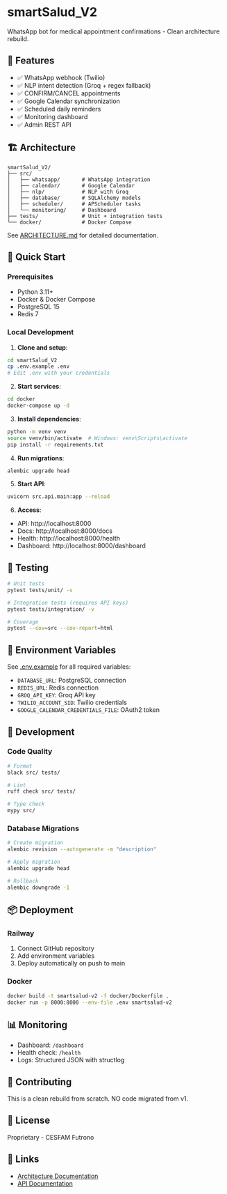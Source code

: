 # smartSalud_V2

WhatsApp bot for medical appointment confirmations - Clean architecture rebuild.

## 🎯 Features

- ✅ WhatsApp webhook (Twilio)
- ✅ NLP intent detection (Groq + regex fallback)
- ✅ CONFIRM/CANCEL appointments
- ✅ Google Calendar synchronization
- ✅ Scheduled daily reminders
- ✅ Monitoring dashboard
- ✅ Admin REST API

## 🏗️ Architecture

```
smartSalud_V2/
├── src/
│   ├── whatsapp/       # WhatsApp integration
│   ├── calendar/       # Google Calendar
│   ├── nlp/            # NLP with Groq
│   ├── database/       # SQLAlchemy models
│   ├── scheduler/      # APScheduler tasks
│   └── monitoring/     # Dashboard
├── tests/              # Unit + integration tests
└── docker/             # Docker Compose
```

See [ARCHITECTURE.md](ARCHITECTURE.md) for detailed documentation.

## 🚀 Quick Start

### Prerequisites

- Python 3.11+
- Docker & Docker Compose
- PostgreSQL 15
- Redis 7

### Local Development

1. **Clone and setup**:
```bash
cd smartSalud_V2
cp .env.example .env
# Edit .env with your credentials
```

2. **Start services**:
```bash
cd docker
docker-compose up -d
```

3. **Install dependencies**:
```bash
python -m venv venv
source venv/bin/activate  # Windows: venv\Scripts\activate
pip install -r requirements.txt
```

4. **Run migrations**:
```bash
alembic upgrade head
```

5. **Start API**:
```bash
uvicorn src.api.main:app --reload
```

6. **Access**:
- API: http://localhost:8000
- Docs: http://localhost:8000/docs
- Health: http://localhost:8000/health
- Dashboard: http://localhost:8000/dashboard

## 🧪 Testing

```bash
# Unit tests
pytest tests/unit/ -v

# Integration tests (requires API keys)
pytest tests/integration/ -v

# Coverage
pytest --cov=src --cov-report=html
```

## 📝 Environment Variables

See [.env.example](.env.example) for all required variables:

- `DATABASE_URL`: PostgreSQL connection
- `REDIS_URL`: Redis connection
- `GROQ_API_KEY`: Groq API key
- `TWILIO_ACCOUNT_SID`: Twilio credentials
- `GOOGLE_CALENDAR_CREDENTIALS_FILE`: OAuth2 token

## 🔧 Development

### Code Quality

```bash
# Format
black src/ tests/

# Lint
ruff check src/ tests/

# Type check
mypy src/
```

### Database Migrations

```bash
# Create migration
alembic revision --autogenerate -m "description"

# Apply migration
alembic upgrade head

# Rollback
alembic downgrade -1
```

## 📦 Deployment

### Railway

1. Connect GitHub repository
2. Add environment variables
3. Deploy automatically on push to main

### Docker

```bash
docker build -t smartsalud-v2 -f docker/Dockerfile .
docker run -p 8000:8000 --env-file .env smartsalud-v2
```

## 📊 Monitoring

- Dashboard: `/dashboard`
- Health check: `/health`
- Logs: Structured JSON with structlog

## 🤝 Contributing

This is a clean rebuild from scratch. NO code migrated from v1.

## 📄 License

Proprietary - CESFAM Futrono

## 🔗 Links

- [Architecture Documentation](ARCHITECTURE.md)
- [API Documentation](http://localhost:8000/docs)
